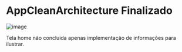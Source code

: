 # AppCleanArchitecture  **Finalizado**

![image](https://user-images.githubusercontent.com/55324902/189795953-7f288b4c-2961-4f30-a372-1a61aaacfa45.png)

Tela home não concluida apenas implementação de informações para ilustrar.
